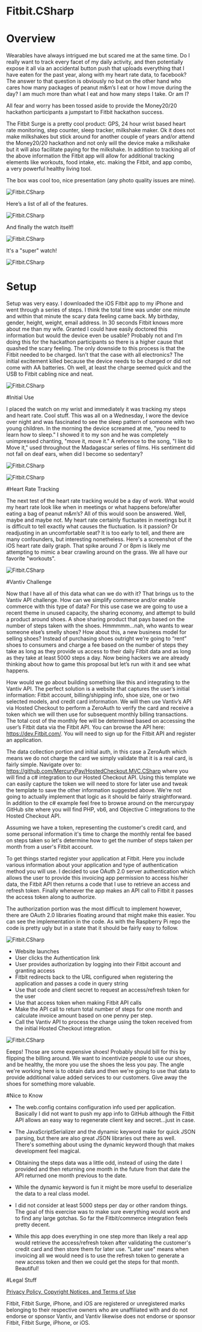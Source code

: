 ﻿# Fitbit.CSharp

# Overview

Wearables have always intrigued me but scared me at the same time.  Do I really want to track every facet of my daily activity, and then potentially expose it all via an accidental button push that uploads everything that I have eaten for the past year, along with my heart rate data, to facebook?  The answer to that question is obviously no but on the other hand who cares how many packages of peanut m&m’s I eat or how I move during the day?  I am much more than what I eat and how many steps I take.  Or am I?

All fear and worry has been tossed aside to provide the Money20/20 hackathon participants a jumpstart to Fitbit hackathon success.

The Fitbit Surge is a pretty cool product:  GPS, 24 hour wrist based heart rate monitoring, step counter, sleep tracker, milkshake maker.  Ok it does not make milkshakes but stick around for another couple of years and/or attend the Money20/20 hackathon and not only will the device make a milkshake but it will also facilitate paying for the milkshake.  In addition to tracking all of the above information the Fitbit app will allow for additional tracking elements like workouts, food intake, etc. making the Fitbit, and app combo, a very powerful healthy living tool.

The box was cool too, nice presentation (any photo quality issues are mine).

![Fitbit.CSharp](https://github.com/vantivlabs/Fitbit.CSharp/blob/master/images/fitbitpackage.JPG)

Here’s a list of all of the features.

![Fitbit.CSharp](https://github.com/vantivlabs/Fitbit.CSharp/blob/master/images/fitbitpackagefeatures.JPG)

And finally the watch itself!

![Fitbit.CSharp](https://github.com/vantivlabs/Fitbit.CSharp/blob/master/images/fitbitthewatch.JPG)

It's a "super" watch!

![Fitbit.CSharp](https://github.com/vantivlabs/Fitbit.CSharp/blob/master/images/fitbitsuperwatch.JPG)


# Setup

Setup was very easy.  I downloaded the iOS Fitbit app to my iPhone and went through a series of steps.  I think the total time was under one minute and within that minute the scary data feeling came back.  My birthday, gender, height, weight, email address.  In 30 seconds Fitbit knows more about me than my wife.  Granted I could have easily doctored this information but would the device even be usable?  Probably not and I’m doing this for the hackathon participants so there is a higher cause that quashed the scary feeling.  The only downside to this process is that the Fitbit needed to be charged.  Isn’t that the case with all electronics?  The initial excitement killed because the device needs to be charged or did not come with AA batteries.  Oh well, at least the charge seemed quick and the USB to Fitbit cabling nice and neat.

![Fitbit.CSharp](https://github.com/vantivlabs/Fitbit.CSharp/blob/master/images/fitbittime.JPG)

#Initial Use

I placed the watch on my wrist and immediately it was tracking my steps and heart rate.  Cool stuff.  This was all on a Wednesday, I wore the device over night and was fascinated to see the sleep pattern of someone with two young children.  In the morning the device screamed at me, "you need to learn how to sleep."  I showed it to my son and he was completely unimpressed chanting, "move it, move it."  A reference to the song, "I like to Move it," used throughout the Madagascar series of films.  His sentiment did not fall on deaf ears, when did I become so sedentary?

![Fitbit.CSharp](https://github.com/vantivlabs/Fitbit.CSharp/blob/master/images/fitbitheartrate.JPG)

![Fitbit.CSharp](https://github.com/vantivlabs/Fitbit.CSharp/blob/master/images/fitbitsteps.JPG)

#Heart Rate Tracking

The next test of the heart rate tracking would be a day of work.  What would my heart rate look like when in meetings or what happens before/after eating a bag of peanut m&m’s?  All of this would soon be answered.  Well, maybe and maybe not.  My heart rate certainly fluctuates in meetings but it is difficult to tell exactly what causes the fluctuation.  Is it passion?  Or readjusting in an uncomfortable seat?  It is too early to tell, and there are many confounders, but interesting nonetheless.  Here's a screenshot of the iOS heart rate daily graph.  That spike around 7 or 8pm is likely me attempting to mimic a bear crawling around on the grass.  We all have our favorite "workouts".

![Fitbit.CSharp](https://github.com/vantivlabs/Fitbit.CSharp/blob/master/images/fitbitiosheartrate.PNG)

#Vantiv Challenge

Now that I have all of this data what can we do with it?  That brings us to the Vantiv API challenge.  How can we simplify commerce and/or enable commerce with this type of data?  For this use case we are going to use a recent theme in unused capacity, the sharing economy, and attempt to build a product around shoes.  A shoe sharing product that pays based on the number of steps taken with the shoes.  Hmmmmm…nah, who wants to wear someone else’s smelly shoes?  How about this, a new business model for selling shoes?  Instead of purchasing shoes outright we’re going to “rent” shoes to consumers and charge a fee based on the number of steps they take as long as they provide us access to their daily Fitbit data and as long as they take at least 5000 steps a day.  Now being hackers we are already thinking about how to game this proposal but let’s run with it and see what happens.

How would we go about building something like this and integrating to the Vantiv API.  The perfect solution is a website that captures the user’s initial information:  Fitbit account, billing/shipping info, shoe size, one or two selected models, and credit card information.  We will then use Vantiv’s API via Hosted Checkout to perform a ZeroAuth to verify the card and receive a token which we will then use for subsequent monthly billing transactions.  The total cost of the monthly fee will be determined based on accessing the user’s Fitbit data via the Fitbit API.  You can browse the API here:  https://dev.Fitbit.com/.  You will need to sign up for the Fitbit API and register an application.

The data collection portion and initial auth, in this case a ZeroAuth which means we do not charge the card we simply validate that it is a real card, is fairly simple.  Navigate over to:  https://github.com/MercuryPay/HostedCheckout.MVC.CSharp where you will find a c# integration to our Hosted Checkout API.  Using this template we can easily capture the token we will need to store for later use and tweak the template to save the other information suggested above.  We're not going to actually implement that logic as it should be fairly straightforward.  In addition to the c# example feel free to browse around on the mercurypay GitHub site where you will find PHP, vb6, and Objective C integrations to the Hosted Checkout API.

Assuming we have a token, representing the customer's credit card, and some personal information it's time to charge the monthly rental fee based on steps taken so let's determine how to get the number of steps taken per month from a user's Fitbit account.

To get things started register your application at Fitbit.  Here you include various information about your application and type of authentication method you will use.  I decided to use OAuth 2.0 server authentication which allows the user to provide this invoicing app permission to access his/her data, the Fitbit API then returns a code that I use to retrieve an access and refresh token.  Finally whenever the app makes an API call to Fitbit it passes the access token along to authorize.

The authorization portion was the most difficult to implement however, there are OAuth 2.0 libraries floating around that might make this easier.  You can see the implementation in the code.  As with the Raspberry Pi repo the code is pretty ugly but in a state that it should be fairly easy to follow.

![Fitbit.CSharp](https://github.com/vantivlabs/Fitbit.CSharp/blob/master/images/fitbitinvoicer.PNG)

* Website launches
* User clicks the Authentication link
* User provides authorization by logging into their Fitbit account and granting access
* Fitbit redirects back to the URL configured when registering the application and passes a code in query string
* Use that code and client secret to request an access/refresh token for the user
* Use that access token when making Fitbit API calls
* Make the API call to return total number of steps for one month and calculate invoice amount based on one penny per step.
* Call the Vantiv API to process the charge using the token received from the initial Hosted Checkout integration.

![Fitbit.CSharp](https://github.com/vantivlabs/Fitbit.CSharp/blob/master/images/fitbitinvoicerstepstaken.PNG)

Eeeps!  Those are some expensive shoes!  Probably should bill for this by flipping the billing around.  We want to incentivize people to use our shoes, and be healthy, the more you use the shoes the less you pay.  The angle we're working here is to obtain data and then we're going to use that data to provide additional value added services to our customers.  Give away the shoes for something more valuable.

#Nice to Know

* The web.config contains configuration info used per application.  Basically I did not want to push my app info to GitHub although the Fitbit API allows an easy way to regenerate client key and secret...just in case.

* The JavaScriptSerializer and the dynamic keyword make for quick JSON parsing, but there are also great JSON libraries out there as well.  There's something about using the dynamic keyword though that makes development feel magical.

* Obtaining the steps data was a little odd, instead of using the date I provided and then returning one month in the future from that date the API returned one month previous to the date.

* While the dynamic keyword is fun it might be more useful to deserialize the data to a real class model.

* I did not consider at least 5000 steps per day or other random things.  The goal of this exercise was to make sure everything would work and to find any large gotchas.  So far the Fitbit/commerce integration feels pretty decent.

* While this app does everything in one step more than likely a real app would retrieve the access/refresh token after validating the customer's credit card and then store them for later use.  "Later use" means when invoicing all we would need is to use the refresh token to generate a new access token and then we could get the steps for that month. Beautiful!


#Legal Stuff

[Privacy Policy, Copyright Notices, and Terms of Use](https://vantiv.com/privacy-policy)

Fitbit, Fitbit Surge, iPhone, and iOS are registered or unregistered marks belonging to their respective owners who are unaffiliated with and do not endorse or sponsor Vantiv, and Vantiv likewise does not endorse or sponsor Fitbit, Fitbit Surge, iPhone, or iOS.
